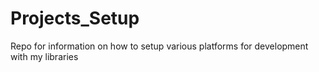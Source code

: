 # Projects_Setup
Repo for information on how to setup various platforms for development with my libraries

